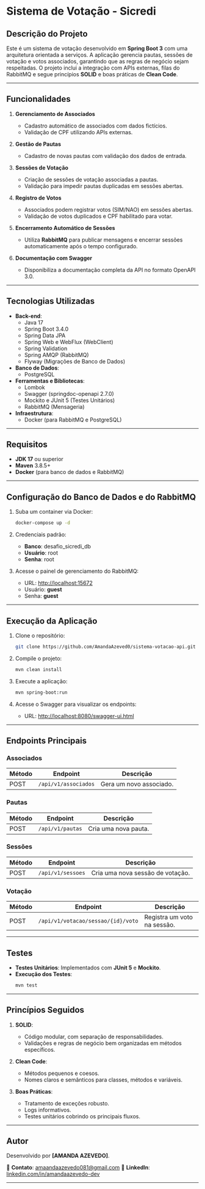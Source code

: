 
# **Sistema de Votação - Sicredi**

## **Descrição do Projeto**

Este é um sistema de votação desenvolvido em **Spring Boot 3** com uma arquitetura orientada a serviços. A aplicação gerencia pautas, sessões de votação e votos associados, garantindo que as regras de negócio sejam respeitadas. O projeto inclui a integração com APIs externas, filas do RabbitMQ e segue princípios **SOLID** e boas práticas de **Clean Code**.

---

## **Funcionalidades**

1. **Gerenciamento de Associados**
    - Cadastro automático de associados com dados fictícios.
    - Validação de CPF utilizando APIs externas.

2. **Gestão de Pautas**
    - Cadastro de novas pautas com validação dos dados de entrada.

3. **Sessões de Votação**
    - Criação de sessões de votação associadas a pautas.
    - Validação para impedir pautas duplicadas em sessões abertas.

4. **Registro de Votos**
    - Associados podem registrar votos (SIM/NAO) em sessões abertas.
    - Validação de votos duplicados e CPF habilitado para votar.

5. **Encerramento Automático de Sessões**
    - Utiliza **RabbitMQ** para publicar mensagens e encerrar sessões automaticamente após o tempo configurado.

6. **Documentação com Swagger**
    - Disponibiliza a documentação completa da API no formato OpenAPI 3.0.

---

## **Tecnologias Utilizadas**

- **Back-end**:
    - Java 17
    - Spring Boot 3.4.0
    - Spring Data JPA
    - Spring Web e WebFlux (WebClient)
    - Spring Validation
    - Spring AMQP (RabbitMQ)
    - Flyway (Migrações de Banco de Dados)
- **Banco de Dados**:
    - PostgreSQL
- **Ferramentas e Bibliotecas**:
    - Lombok
    - Swagger (springdoc-openapi 2.7.0)
    - Mockito e JUnit 5 (Testes Unitários)
    - RabbitMQ (Mensageria)
- **Infraestrutura**:
    - Docker (para RabbitMQ e PostgreSQL)

---

## **Requisitos**

- **JDK 17** ou superior
- **Maven** 3.8.5+
- **Docker** (para banco de dados e RabbitMQ)

---

## **Configuração do Banco de Dados e do RabbitMQ**

1. Suba um container via Docker:
   ```bash
   docker-compose up -d
   ```

2. Credenciais padrão:
    - **Banco**: desafio_sicredi_db
    - **Usuário**: root
    - **Senha**: root


3. Acesse o painel de gerenciamento do RabbitMQ:
    - URL: [http://localhost:15672](http://localhost:15672)
    - Usuário: **guest**
    - Senha: **guest**

---

## **Execução da Aplicação**

1. Clone o repositório:
   ```bash
   git clone https://github.com/AmandaAzeved0/sistema-votacao-api.git
   ```

2. Compile o projeto:
   ```bash
   mvn clean install
   ```

3. Execute a aplicação:
   ```bash
   mvn spring-boot:run
   ```

4. Acesse o Swagger para visualizar os endpoints:
    - URL: [http://localhost:8080/swagger-ui.html](http://localhost:8080/swagger-ui.html)

---

## **Endpoints Principais**

### **Associados**
| Método | Endpoint                 | Descrição                        |
|--------|--------------------------|----------------------------------|
| POST   | `/api/v1/associados`     | Gera um novo associado.          |

### **Pautas**
| Método | Endpoint                 | Descrição                        |
|--------|--------------------------|----------------------------------|
| POST   | `/api/v1/pautas`         | Cria uma nova pauta.             |

### **Sessões**
| Método | Endpoint                 | Descrição                        |
|--------|--------------------------|----------------------------------|
| POST   | `/api/v1/sessoes`        | Cria uma nova sessão de votação. |

### **Votação**
| Método | Endpoint                          | Descrição                        |
|--------|-----------------------------------|----------------------------------|
| POST   | `/api/v1/votacao/sessao/{id}/voto` | Registra um voto na sessão.      |

---

## **Testes**

- **Testes Unitários**: Implementados com **JUnit 5** e **Mockito**.
- **Execução dos Testes**:
   ```bash
   mvn test
   ```

---

## **Princípios Seguidos**

1. **SOLID**:
    - Código modular, com separação de responsabilidades.
    - Validações e regras de negócio bem organizadas em métodos específicos.

2. **Clean Code**:
    - Métodos pequenos e coesos.
    - Nomes claros e semânticos para classes, métodos e variáveis.

3. **Boas Práticas**:
    - Tratamento de exceções robusto.
    - Logs informativos.
    - Testes unitários cobrindo os principais fluxos.

---

## **Autor**

Desenvolvido por **[AMANDA AZEVEDO]**.

📧 **Contato**: amaandaazevedo081@gmail.com 
🔗 **LinkedIn**: [linkedin.com/in/amandaazevedo-dev](https://www.linkedin.com/in/amandaazevedo-dev/)

---
